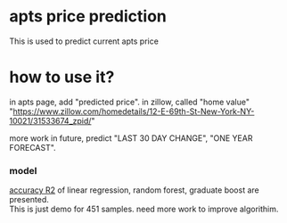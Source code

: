 # apts price prediction   
This is used to predict current apts price

# how to use it?   
in apts page, add "predicted price". in zillow, called "home value"  "https://www.zillow.com/homedetails/12-E-69th-St-New-York-NY-10021/31533674_zpid/"

more work in future, predict "LAST 30 DAY CHANGE", "ONE YEAR FORECAST". 



### model 
[accuracy R2](http://statisticsbyjim.com/regression/interpret-r-squared-regression/) of linear regression, random forest, graduate boost are presented.     
This is just demo for 451 samples. need more work to improve algorithim.











